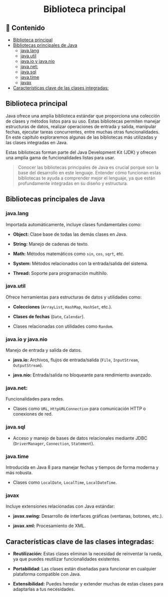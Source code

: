 <h1 align="center">Biblioteca principal</h1>

<h2>📑 Contenido</h2>

- [Biblioteca principal](#biblioteca-principal)
- [Bibliotecas principales de Java](#bibliotecas-principales-de-java)
  - [java.lang](#javalang)
  - [java.util](#javautil)
  - [java.io y java.nio](#javaio-y-javanio)
  - [java.net:](#javanet)
  - [java.sql](#javasql)
  - [java.time](#javatime)
  - [javax](#javax)
- [Características clave de las clases integradas:](#características-clave-de-las-clases-integradas)

## Biblioteca principal

Java ofrece una amplia biblioteca estándar que proporciona una colección de clases y métodos listos para su uso. Estas bibliotecas permiten manejar estructuras de datos, realizar operaciones de entrada y salida, manipular fechas, ejecutar tareas concurrentes, entre muchas otras funcionalidades. En este capítulo exploraremos algunas de las bibliotecas más utilizadas y las clases integradas en Java.

Estas bibliotecas forman parte del Java Development Kit (JDK) y ofrecen una amplia gama de funcionalidades listas para usar.

> Conocer las bibliotecas principales de Java es crucial porque son la base del desarrollo en este lenguaje. Entender cómo funcionan estas bibliotecas te ayuda a comprender mejor el lenguaje, ya que están profundamente integradas en su diseño y estructura.

## Bibliotecas principales de Java

### java.lang

Importada automáticamente, incluye clases fundamentales como:

- **Object:** Clase base de todas las demás clases en Java.

- **String:** Manejo de cadenas de texto.

- **Math:** Métodos matemáticos como `sin`, `cos`, `sqrt`, etc.

- **System:** Métodos relacionados con la entrada/salida del sistema.

- **Thread:** Soporte para programación multihilo.

### java.util

Ofrece herramientas para estructuras de datos y utilidades como:

- **Colecciones** (`ArrayList`, `HashMap`, `HashSet`, etc.).

- **Clases de fechas** (`Date`, `Calendar`).

- Clases relacionadas con utilidades como `Random`.

### java.io y java.nio

Manejo de entrada y salida de datos.

- **java.io:** Archivos, flujos de entrada/salida (`File`, `InputStream`, `OutputStream`).

- **java.nio:** Entrada/salida no bloqueante para rendimiento avanzado.

### java.net:

Funcionalidades para redes.

- Clases como `URL`, `HttpURLConnection` para comunicación HTTP o conexiones de red.

### java.sql

- Acceso y manejo de bases de datos relacionales mediante JDBC (`DriverManager`, `Connection`, `Statement`).

### java.time

Introducida en Java 8 para manejar fechas y tiempos de forma moderna y más robusta.

- Clases como `LocalDate`, `LocalTime`, `LocalDateTime`.

### javax

Incluye extensiones relacionadas con Java estándar:

- **javax.swing:** Desarrollo de interfaces gráficas (ventanas, botones, etc.).

- **javax.xml:** Procesamiento de XML.

## Características clave de las clases integradas:

- **Reutilización:** Estas clases eliminan la necesidad de reinventar la rueda, ya que puedes reutilizar funcionalidades existentes.

- **Portabilidad**: Las clases están diseñadas para funcionar en cualquier plataforma compatible con Java.

- **Extensibilidad:** Puedes heredar y extender muchas de estas clases para adaptarlas a tus necesidades.
